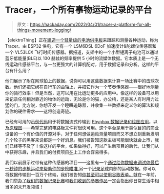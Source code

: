 # Tracer，一个所有事物运动记录的平台

> 原文：<https://hackaday.com/2022/04/01/tracer-a-platform-for-all-things-movement-logging/>

【elektroThing】正在[建造一个轻量级的电池供电板](https://hackaday.io/project/184499-tracer-a-wearable-for-things)来跟踪和测量各种运动，称为 Tracer。由 ESP32 供电，它有一个 LSM6DSL 6DoF 加速度计&陀螺仪传感器和一个 VL53L0X 飞行时间传感器。据报道，支架中的一个小型锂离子电池可以通过蓝牙低能量(BLE)以 100 赫兹的频率提供 5 小时的流媒体数据。它本质上是一个无线运动传感器平台，与一台更强大的计算机配对，用于数据记录和分析。这样的平台有什么用？

他们展示了附在网球拍上的数据，说你可以用这些数据来计算一场比赛中的击球次数。他们还把它绑在自行车的曲轴上，并把它作为一个节奏传感器——很好地测量你的骑行效率！但是当然，这可以用在比运动更多的应用中。像这样的设备可以用来记录任何相对靠近的物体的运动，无论是你的猫，办公椅，还是某人有时用力过猛的门。比方说，你想开发一个睡眠追踪器，并收集一些数据来定义你的算法和规划你的硬件需求——这将创造奇迹。

已经有可用的[示例代码](https://github.com/elektroThing/Tracer/tree/main/software/Tracer)用于将数据流式传输到 [Phyphox 数据记录和绘图应用](https://phyphox.org/)，以及[原理图](https://github.com/elektroThing/Tracer/blob/main/schematic.pdf)——希望完整的电路板文件将很快可用。这个平台是用于类似目的的商业设备的一个有价值的开源对手，对于任何想做运动测量项目而又不想立刻重新发明几个轮子的黑客来说都是一个好消息。我们被告知这款主板可能很快就会上市，我们已经等不及了！像这样的平台，如果做得好，可以产生新项目的后代，让我们从中获得乐趣，并且我们的付费项目[在](https://hackaday.com/2016/06/09/data-logging-everyones-doing-it-why-arent-you/)上工作会容易得多。

我们以前展示过带有这种传感器的项目——这里有一个[通过给你数据来调试你最后一秒钟的步枪运动来帮助你的步枪瞄准](https://hackaday.com/2019/01/23/rifle-mounted-sensor-shows-what-happens-during-shot/),另一个[记录足球](https://hackaday.com/2011/01/09/data-logging-football/)内部的运动数据。你可以将数据传输到一百万个终端，我们被告知[你甚至可以使用谷歌表单。](https://hackaday.com/2012/05/31/data-logging-directly-to-google-docs-google-drive/)就在一年前，我们[举办了我们的数据记录比赛](https://hackaday.com/2021/03/02/new-contest-data-loggin/)和[我们收到的参赛作品](https://hackaday.com/2021/05/01/winners-of-hackadays-data-loggin-contest-bluetooth-gardening-counting-cups-and-predicting-rainfall/)一定会指出你日常生活中相当多的未开发领域！